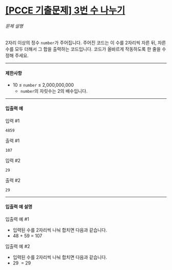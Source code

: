 # [[PCCE 기출문제] 3번  수 나누기](https://school.programmers.co.kr/learn/courses/30/lessons/340205)


###### 문제 설명


2자리 이상의 정수 `number`가 주어집니다. 주어진 코드는 이 수를 2자리씩 자른 뒤, 자른 수를 모두 더해서 그 합을 출력하는 코드입니다. 코드가 올바르게 작동하도록 한 줄을 수정해 주세요.




---


#### 제한사항


* 10 ≤ `number` ≤ 2,000,000,000
	+ `number`의 자릿수는 2의 배수입니다.




---


#### 입출력 예


입력 \#1



```
4859

```

출력 \#1



```
107

```

입력 \#2



```
29

```

출력 \#2



```
29

```



---


#### 입출력 예 설명


입출력 예 \#1


* 입력된 수를 2자리씩 나눠 합치면 다음과 같습니다.
* 48 \+ 59 \= 107


입출력 예 \#2


* 입력된 수를 2자리씩 나눠 합치면 다음과 같습니다.
* 29  \= 29



